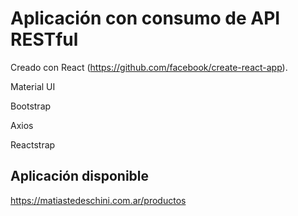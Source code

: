 # Aplicación con consumo de API RESTful

Creado con React (https://github.com/facebook/create-react-app).

Material UI

Bootstrap

Axios

Reactstrap

## Aplicación disponible

https://matiastedeschini.com.ar/productos


